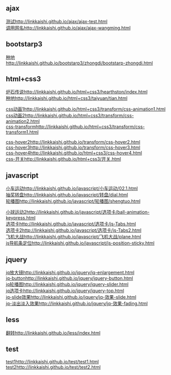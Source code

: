 ## ajax
[测试](http://linkkaishi.github.io/ajax/ajax-test.html)http://linkkaishi.github.io/ajax/ajax-test.html<br>
[调用网名](http://linkkaishi.github.io/ajax/ajax-wangming.html)http://linkkaishi.github.io/ajax/ajax-wangming.html
## bootstarp3

[种地](http://linkkaishi.github.io/bootstarp3/zhongdi/bootstarp-zhongdi.html)<br>http://linkkaishi.github.io/bootstarp3/zhongdi/bootstarp-zhongdi.html

## html+css3
[炉石传说](http://linkkaishi.github.io/html+css3/hearthston/index.html)http://linkkaishi.github.io/html+css3/hearthston/index.html<br>
[种地](http://linkkaishi.github.io/html+css3/tianyuan/tian.html)http://linkkaishi.github.io/html+css3/taiyuan/tian.html<br>

[css动画1](http://linkkaishi.github.io/html+css3/transform/css-animation1.html)http://linkkaishi.github.io/html+css3/transform/css-animation1.html<br>
[css动画2](http://linkkaishi.github.io/html+css3/transform/css-animation2.html)http://linkkaishi.github.io/html+css3/transform/css-animation2.html<br>
[css-transform](http://linkkaishi.github.io/html+css3/transform/css-transform1.html)http://linkkaishi.github.io/html+css3/transform/css-transform1.html<br>
<!-- [css-hover1](http://linkkaishi.github.io/html+css3/css-hover1.html)http://linkkaishi.github.io/html+css3/css-hover1.html<br> -->
[css-hover2](http://linkkaishi.github.io/html+css3/css-hover2.html)http://linkkaishi.github.io/transform/css-hover2.html<br>
[css-hover3](http://linkkaishi.github.io/html+css3/css-hover3.html)http://linkkaishi.github.io/transform/css-hover3.html<br>
[css-hover4](http://linkkaishi.github.io/html+css3/css-hover4.html)http://linkkaishi.github.io/html+css3/css-hover4.html<br>
[css-开关](http://linkkaishi.github.io/html+css3/开关.html)http://linkkaishi.github.io/html+css3/开关.html<br>

## javascript
[小车运动](http://linkkaishi.github.io/javascript/小车运动/02.1.html)http://linkkaishi.github.io/javascript/小车运动/02.1.html<br>
[抽奖转盘](http://linkkaishi.github.io/javascript/转盘/dial.html)http://linkkaishi.github.io/javascript/转盘/dial.html<br>
[轮播图](http://linkkaishi.github.io/javascript/轮播图/shengtuo.html)http://linkkaishi.github.io/javascript/轮播图/shengtuo.html<br>
<!-- [小球运动1](http://linkkaishi.github.io/javascript/选项卡/animation.html)http://linkkaishi.github.io/javascript/选项卡/animation.html<br> -->
[小球运动2](http://linkkaishi.github.io/javascript/选项卡/ball-animation-keypress.html)http://linkkaishi.github.io/javascript/选项卡/ball-animation-keypress.html<br>
[选项卡](http://linkkaishi.github.io/javascript/选项卡/js-Tabs.html)http://linkkaishi.github.io/javascript/选项卡/js-Tabs.html<br>
[选项卡2](http://linkkaishi.github.io/javascript/选项卡/js-Tabs2.html)http://linkkaishi.github.io/javascript/选项卡/js-Tabs2.html<br>
[飞机大战](http://linkkaishi.github.io/javascript/飞机大战/plane.html)http://linkkaishi.github.io/javascript/飞机大战/plane.html<br>
[js导航条定位](http://linkkaishi.github.io/javascript/js-position-sticky.html)http://linkkaishi.github.io/javascript/js-position-sticky.html<br>

## jquery
[jq放大镜](http://linkkaishi.github.io/jquery/jq-enlargement.html)http://linkkaishi.github.io/jquery/jq-enlargement.html<br>
[jq-button](http://linkkaishi.github.io/jquery/jquery-button.html)http://linkkaishi.github.io/jquery/jquery-button.html<br>
[jq轮播图](http://linkkaishi.github.io/jquery/jquery-slider.html)http://linkkaishi.github.io/jquery/jquery-slider.html<br>
[jq选项卡](http://linkkaishi.github.io/jquery/jquery-top.html)http://linkkaishi.github.io/jquery/jquery-top.html<br>
[jq-slide效果](http://linkkaishi.github.io/jquery/jq-效果-slide.html)http://linkkaishi.github.io/jquery/jq-效果-slide.html<br>
[jq-淡出淡入效果](http://linkkaishi.github.io/jquery/jq-效果-fading.html)http://linkkaishi.github.io/jquery/jq-效果-fading.html<br>
<!-- [jq-animation](http://linkkaishi.github.io/jquery/jq-效果- animate.html)
http://linkkaishi.github.io/jquery/jq-效果- animate.html<br> -->
<!-- [jq-小案例](http://linkkaishi.github.io/jquery/03-1-jquery.html)http://linkkaishi.github.io/jquery/03-1-jquery.html<br> -->
## less
[翻转](http://linkkaishi.github.io/less/index.html)http://linkkaishi.github.io/less/index.html<br>

## test 
[test1](http://linkkaishi.github.io/test/test1.html)http://linkkaishi.github.io/test/test1.html<br>
[test2](http://linkkaishi.github.io/test/test2.html)http://linkkaishi.github.io/test/test2.html<br>


